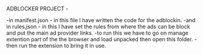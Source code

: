 ADBLOCKER PROJECT -

-in manifest.json - in this file I have written the code for the adblockin.
-and in rules,json - in this I have set the rules from where the ads can be block and put the main ad provider links.
-to run this we have to go on manage extention part of the the browser and load unpacked then open this folder.
-then run the extension to bring it in use.
